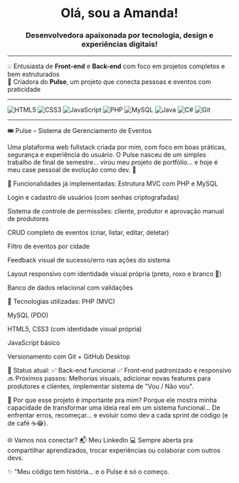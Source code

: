 <h1 align="center">Olá, sou a Amanda!</h1>
<h3 align="center">Desenvolvedora apaixonada por tecnologia, design e experiências digitais!</h3>

---

💡 Entusiasta de **Front-end** e **Back-end** com foco em projetos completos e bem estruturados   
📌 Criadora do **Pulse**, um projeto que conecta pessoas e eventos com praticidade

---

![HTML5](https://img.shields.io/badge/HTML5-E34F26?style=for-the-badge&logo=html5&logoColor=white)
![CSS3](https://img.shields.io/badge/CSS3-1572B6?style=for-the-badge&logo=css3&logoColor=white)
![JavaScript](https://img.shields.io/badge/JavaScript-F7DF1E?style=for-the-badge&logo=javascript&logoColor=black)
![PHP](https://img.shields.io/badge/PHP-777BB4?style=for-the-badge&logo=php&logoColor=white)
![MySQL](https://img.shields.io/badge/MySQL-4479A1?style=for-the-badge&logo=mysql&logoColor=white)
![Java](https://img.shields.io/badge/Java-ED8B00?style=for-the-badge&logo=java&logoColor=white)
![C#](https://img.shields.io/badge/C%23-68217A?style=for-the-badge&logo=csharp&logoColor=white)
![Git](https://img.shields.io/badge/Git-F05032?style=for-the-badge&logo=git&logoColor=white)

---

🎟️ Pulse – Sistema de Gerenciamento de Eventos

Uma plataforma web fullstack criada por mim, com foco em boas práticas, segurança e experiência do usuário.
O Pulse nasceu de um simples trabalho de final de semestre… virou meu projeto de portfólio… e hoje é meu case pessoal de evolução como dev. 🚀

📌 Funcionalidades já implementadas:
Estrutura MVC com PHP e MySQL

Login e cadastro de usuários (com senhas criptografadas)

Sistema de controle de permissões: cliente, produtor e aprovação manual de produtores

CRUD completo de eventos (criar, listar, editar, deletar)

Filtro de eventos por cidade

Feedback visual de sucesso/erro nas ações do sistema

Layout responsivo com identidade visual própria (preto, roxo e branco 🎨)

Banco de dados relacional com validações

🔧 Tecnologias utilizadas:
PHP (MVC)

MySQL (PDO)

HTML5, CSS3 (com identidade visual própria)

JavaScript básico

Versionamento com Git + GitHub Desktop

🚧 Status atual:
✅ Back-end funcional
✅ Front-end padronizado e responsivo
🔜 Próximos passos: Melhorias visuais, adicionar novas features para produtores e clientes, implementar sistema de "Vou / Não vou".

💬 Por que esse projeto é importante pra mim?
Porque ele mostra minha capacidade de transformar uma ideia real em um sistema funcional…
De enfrentar erros, recomeçar… e evoluir como dev a cada sprint de código (e de café ☕😂).

🌐 Vamos nos conectar?
📬 Meu LinkedIn
💻 Sempre aberta pra compartilhar aprendizados, trocar experiências ou colaborar com outros devs.

✨ "Meu código tem história… e o Pulse é só o começo.

